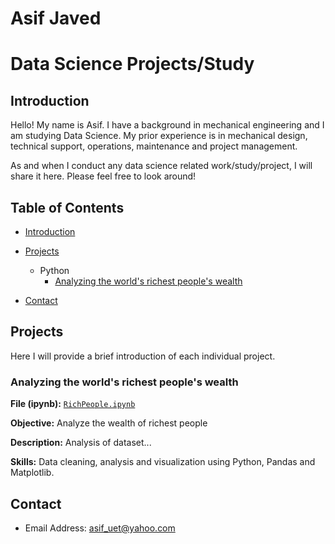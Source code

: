 # Asif Javed
# Data Science Projects/Study

## Introduction
Hello! My name is Asif. I have a background in mechanical engineering and I am studying Data Science. 
My prior experience is in mechanical design, technical support, operations, maintenance and project management.

As and when I conduct any data science related work/study/project, I will share it here. Please feel free to look around!


## Table of Contents
- [Introduction](https://github.com/AJMech/Data-Science/blob/main/README.md#introduction)
- [Projects](https://github.com/AJMech/Data-Science/blob/main/README.md#projects)
  - Python
    - [Analyzing the world's richest people's wealth](https://github.com/AJMech/Data-Science#rich-people)
    
- [Contact](https://github.com/AJMech/Data-Science/blob/main/README.md#contact)
## Projects
Here I will provide a brief introduction of each individual project.

### Analyzing the world's richest people's wealth
**File (ipynb):** [`RichPeople.ipynb`](https://github.com/AJMech/Projects/blob/main/RichPeople.ipynb)

**Objective:** Analyze the wealth of richest people

**Description:** Analysis of dataset...

**Skills:** Data cleaning, analysis and visualization using Python, Pandas and Matplotlib.


## Contact
- Email Address: asif_uet@yahoo.com
